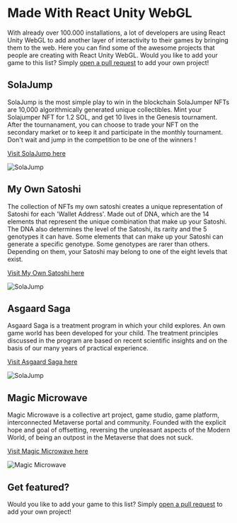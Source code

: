 # Made With React Unity WebGL

With already over 100.000 installations, a lot of developers are using React Unity WebGL to add another layer of interactivity to their games by bringing them to the web. Here you can find some of the awesome projects that people are creating with React Unity WebGL. Would you like to add your game to this list? Simply [open a pull request](https://github.com/jeffreylanters/react-unity-webgl/blob/main/documentation/src/pages/made-with.md) to add your own project!

## SolaJump

SolaJump is the most simple play to win in the blockchain SolaJumper NFTs are 10,000 algorithmically generated unique collectibles. Mint your Solajumper NFT for 1.2 SOL, and get 10 lives in the Genesis tournament. After the tournanament, you can choose to trade your NFT on the secondary market or to keep it and participate in the monthly tournament. Don't wait and jump in the competition to be one of the winners !

[Visit SolaJump here](https://solajump.com/)

![SolaJump](/images/made-with/solajump.png)

## My Own Satoshi

The collection of NFTs my own satoshi creates a unique representation of Satoshi for each 'Wallet Address'. Made out of DNA, which are the 14 elements that represent the unique combination that make up your Satoshi. The DNA also determines the level of the Satoshi, its rarity and the 5 genotypes it can have. Some elements that can make up your Satoshi can generate a specific genotype. Some genotypes are rarer than others. Depending on them, your Satoshi may belong to one of the eight levels that exist.

[Visit My Own Satoshi here](https://www.myownsatoshi.com)

![SolaJump](/images/made-with/myownsatoshi.png)

## Asgaard Saga

Asgaard Saga is a treatment program in which your child explores. An own game world has been developed for your child. The treatment principles discussed in the program are based on recent scientific insights and on the basis of our many years of practical experience.

[Visit Asgaard Saga here](https://asgaard-saga.nl)

![SolaJump](/images/made-with/asgaard-saga.png)

## Magic Microwave

Magic Microwave is a collective art project, game studio, game platform, interconnected Metaverse portal and community. Founded with the explicit hope and goal of offsetting, reversing the unpleasant aspects of the Modern World, of being an outpost in the Metaverse that does not suck.

[Visit Magic Microwave here](https://magicmicrowave.xyz)

![Magic Microwave](/images/made-with/magicmicrowave.png)

## Get featured?

Would you like to add your game to this list? Simply [open a pull request](https://github.com/jeffreylanters/react-unity-webgl/blob/main/documentation/src/pages/made-with.md) to add your own project!
